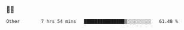 ### 👨‍💻

<!--START_SECTION:waka-->

```text
Other        7 hrs 54 mins   ███████████████▒░░░░░░░░░   61.48 %
```

<!--END_SECTION:waka-->
